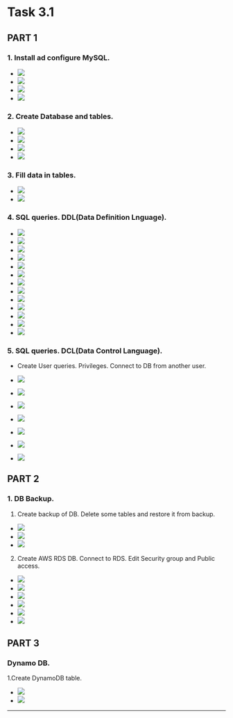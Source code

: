 # Task 3.1

## PART 1

### 1. Install ad configure MySQL.

* ![](img/db1.png)
* ![](img/db2.png)
* ![](img/db3.png)
* ![](img/db4.png)

### 2. Create Database and tables.

* ![](img/db5.png)
* ![](img/db6.png)
* ![](img/db7.png)
* ![](img/db8.png)

### 3. Fill data in tables.

* ![](img/db9.png)
* ![](img/db10.png)

### 4. SQL queries. DDL(Data Definition Lnguage).

* ![](img/db11.png)
* ![](img/db12.png)
* ![](img/db13.png)
* ![](img/db14.png)
* ![](img/db15.png)
* ![](img/db16.png)
* ![](img/db17.png)
* ![](img/db18.png)
* ![](img/db19.png)
* ![](img/db20.png)
* ![](img/db21.png)
* ![](img/db22.png)
* ![](img/db23.png)

### 5. SQL queries. DCL(Data Control Language). 
* Create User queries. Privileges. Connect to DB from another user.

* ![](img/db24.png)
* ![](img/db25.png)
* ![](img/db26.png)
* ![](img/db27.png)
* ![](img/db28.png)
* ![](img/db29.png)
* ![](img/db30.png)


## PART 2

### 1. DB Backup. 

1. Create backup of DB. Delete some tables and restore it from backup.

* ![](img/db31.png)
* ![](img/db32.png)
* ![](img/db33.png)

2. Create AWS RDS DB. Connect to RDS. Edit Security group and Public access.

* ![](img/db34.png)
* ![](img/db35.png)
* ![](img/db36.png)
* ![](img/db37.png)
* ![](img/db38.png)
* ![](img/db39.png)

## PART 3

### Dynamo DB.

1.Create DynamoDB table.

* ![](img/db40.png)
* ![](img/db41.png)

--------------------